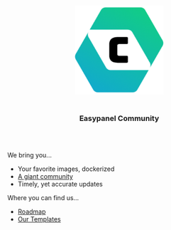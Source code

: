 <p align="center">
  <img width="auto" height="200" src="/ima34ge.png"><br><br>
  <h3 align="center">Easypanel Community</h3><br><br>
  
</p>

We bring you...
- Your favorite images, dockerized
- [A giant community](https://discord.gg/9bcDSXcZQ7)
- Timely, yet accurate updates

Where you can find us...
- [Roadmap](https://roadmap.scalable.gg)
- [Our Templates](https://github.com/Easypanel-Community/.github/blob/main/our-templates.md#our-community-templates)


<!--

**Here are some ideas to get you started:**

🙋‍♀️ A short introduction - what is your organization all about?
🌈 Contribution guidelines - how can the community get involved?
👩‍💻 Useful resources - where can the community find your docs? Is there anything else the community should know?
🍿 Fun facts - what does your team eat for breakfast?
🧙 Remember, you can do mighty things with the power of [Markdown](https://docs.github.com/github/writing-on-github/getting-started-with-writing-and-formatting-on-github/basic-writing-and-formatting-syntax)
-->
